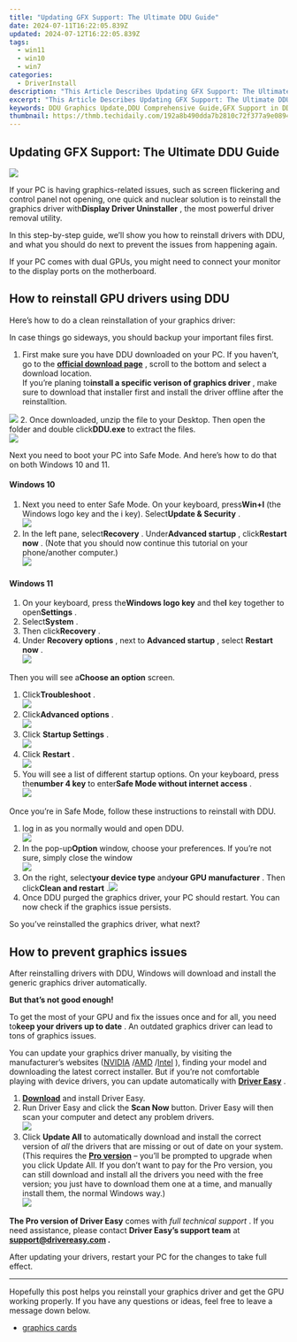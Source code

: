 ```yaml
---
title: "Updating GFX Support: The Ultimate DDU Guide"
date: 2024-07-11T16:22:05.839Z
updated: 2024-07-12T16:22:05.839Z
tags:
  - win11
  - win10
  - win7
categories:
  - DriverInstall
description: "This Article Describes Updating GFX Support: The Ultimate DDU Guide"
excerpt: "This Article Describes Updating GFX Support: The Ultimate DDU Guide"
keywords: DDU Graphics Update,DDU Comprehensive Guide,GFX Support in DDU Systems,Ultimate DDU Tutorial,DDU Graphics Enhancement Guide,Updating GFX for Maximum Performance,DDU Graphics Compatibility Checklist
thumbnail: https://thmb.techidaily.com/192a8b490dda7b2810c72f377a9e089461747eddc1922b17a723c29b678176ef.jpg
---
```


## Updating GFX Support: The Ultimate DDU Guide

![](https://images.drivereasy.com/wp-content/uploads/2021/11/ddu-featured.jpg)

 If your PC is having graphics-related issues, such as screen flickering and control panel not opening, one quick and nuclear solution is to reinstall the graphics driver with**Display Driver Uninstaller** , the most powerful driver removal utility.

 In this step-by-step guide, we’ll show you how to reinstall drivers with DDU, and what you should do next to prevent the issues from happening again.

 If your PC comes with dual GPUs, you might need to connect your monitor to the display ports on the motherboard.

## How to reinstall GPU drivers using DDU

Here’s how to do a clean reinstallation of your graphics driver:

 In case things go sideways, you should backup your important files first.

1. First make sure you have DDU downloaded on your PC. If you haven’t, go to the **[official download page](https://www.guru3d.com/files-details/display-driver-uninstaller-download.html)**  , scroll to the bottom and select a download location.  
 If you’re planing to**install a specific verison of graphics driver** , make sure to download that installer first and install the driver offline after the reinstalltion.  

![](https://images.drivereasy.com/wp-content/uploads/2021/11/ddu-1.jpg)
2. Once downloaded, unzip the file to your Desktop. Then open the folder and double click**DDU.exe** to extract the files.  
![](https://images.drivereasy.com/wp-content/uploads/2021/11/ddu-2.jpg)

 Next you need to boot your PC into Safe Mode. And here’s how to do that on both Windows 10 and 11.

#### Windows 10

1. Next you need to enter Safe Mode. On your keyboard, press**Win+I** (the Windows logo key and the i key). Select**Update & Security** .  
![](https://images.drivereasy.com/wp-content/uploads/2021/08/updates-security.jpg)
2. In the left pane, select**Recovery** . Under**Advanced startup** , click**Restart now** . (Note that you should now continue this tutorial on your phone/another computer.)  
![](https://images.drivereasy.com/wp-content/uploads/2019/11/restart-now-1-1.jpg)

#### Windows 11

1. On your keyboard, press the**Windows logo key** and the**I** key together to open**Settings** .
2. Select**System** .
3. Then click**Recovery** .
4. Under **Recovery options** , next to **Advanced startup** , select **Restart now** .  
![](https://www.drivereasy.com/wp-content/uploads/2021/11/windows-11-advanced-restart-now.jpg)

 Then you will see a**Choose an option** screen.

1. Click**Troubleshoot** .  
![](https://images.drivereasy.com/wp-content/uploads/2019/12/troubleshoot-2.jpg)
2. Click**Advanced options** .  
![](https://images.drivereasy.com/wp-content/uploads/2016/03/troubleshoot-screen.jpg)
3. Click **Startup Settings** .  
![](https://images.drivereasy.com/wp-content/uploads/2018/08/Startup-settings.jpg)
4. Click **Restart** .  
![](https://images.drivereasy.com/wp-content/uploads/2018/08/restart-1.jpg)
5. You will see a list of different startup options. On your keyboard, press the**number 4 key** to enter**Safe Mode without internet access** .  
![](https://images.drivereasy.com/wp-content/uploads/2021/11/safe-mode-startup-settings.jpg)

 Once you’re in Safe Mode, follow these instructions to reinstall with DDU.

1. log in as you normally would and open DDU.  
![](https://images.drivereasy.com/wp-content/uploads/2021/11/ddu-3.jpg)
2. In the pop-up**Option** window, choose your preferences. If you’re not sure, simply close the window  
![](https://images.drivereasy.com/wp-content/uploads/2021/11/ddu-option.jpg)
3. On the right, select**your device type** and**your GPU manufacturer** . Then click**Clean and restart** .![](https://images.drivereasy.com/wp-content/uploads/2021/11/ddu-4.jpg)
4. Once DDU purged the graphics driver, your PC should restart. You can now check if the graphics issue persists.

So you’ve reinstalled the graphics driver, what next?

## How to prevent graphics issues

 After reinstalling drivers with DDU, Windows will download and install the generic graphics driver automatically.

**But that’s not good enough!**

 To get the most of your GPU and fix the issues once and for all, you need to**keep your drivers up to date** . An outdated graphics driver can lead to tons of graphics issues.

 You can update your graphics driver manually, by visiting the manufacturer’s websites ([NVIDIA](https://tools.techidaily.com/drivereasy/download/) /[AMD](https://www.amd.com/en/support) /[Intel](https://www.intel.com/content/www/us/en/support/products/80939/graphics.html) ), finding your model and downloading the latest correct installer. But if you’re not comfortable playing with device drivers, you can update automatically with **[Driver Easy](https://tools.techidaily.com/drivereasy/download/)**  .

1. **[Download](https://tools.techidaily.com/drivereasy/download/)**  and install Driver Easy.
2. Run Driver Easy and click the **Scan Now** button. Driver Easy will then scan your computer and detect any problem drivers.  
![](https://images.drivereasy.com/wp-content/uploads/2021/09/scan-now.jpg)
3. Click **Update All** to automatically download and install the correct version of _all_ the drivers that are missing or out of date on your system.  
 (This requires the **[Pro version](https://tools.techidaily.com/drivereasy/download/)**  – you’ll be prompted to upgrade when you click Update All. If you don’t want to pay for the Pro version, you can still download and install all the drivers you need with the free version; you just have to download them one at a time, and manually install them, the normal Windows way.)  
![](https://images.drivereasy.com/wp-content/uploads/2021/04/de-2060-super-update.jpg)

**The Pro version of Driver Easy** comes with _full technical support_ . If you need assistance, please contact **Driver Easy’s support team** at **[support@drivereasy.com](mailto:support@drivereasy.com) .**

 After updating your drivers, restart your PC for the changes to take full effect.

---

 Hopefully this post helps you reinstall your graphics driver and get the GPU working properly. If you have any questions or ideas, feel free to leave a message down below.

* [graphics cards](https://tools.techidaily.com/drivereasy/download/)

<ins class="adsbygoogle"
     style="display:block"
     data-ad-format="autorelaxed"
     data-ad-client="ca-pub-7571918770474297"
     data-ad-slot="1223367746"></ins>



<ins class="adsbygoogle"
     style="display:block"
     data-ad-client="ca-pub-7571918770474297"
     data-ad-slot="8358498916"
     data-ad-format="auto"
     data-full-width-responsive="true"></ins>




